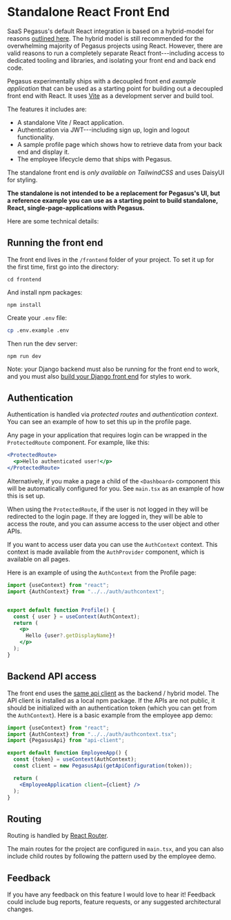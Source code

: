 Standalone React Front End
==========================

SaaS Pegasus's default React integration is based on a hybrid-model for reasons
[outlined here](https://www.saaspegasus.com/guides/modern-javascript-for-django-developers/client-server-architectures/#enter-the-hybrid-architecture).
The hybrid model is still recommended for the overwhelming majority of Pegasus projects using React.
However, there are valid reasons to run a completely separate React front---including access to dedicated tooling and libraries,
and isolating your front end and back end code.

Pegasus experimentally ships with a decoupled front end *example application* that can be used as a starting point for building
out a decoupled front end with React.
It uses [Vite](https://vitejs.dev/) as a development server and build tool.

The features it includes are:

- A standalone Vite / React application.
- Authentication via JWT---including sign up, login and logout functionality.
- A sample profile page which shows how to retrieve data from your back end and display it.
- The employee lifecycle demo that ships with Pegasus.

The standalone front end is *only available on TailwindCSS* and uses DaisyUI for styling.

**The standalone is not intended to be a replacement for Pegasus's UI, but a reference example you can use
as a starting point to build standalone, React, single-page-applications with Pegasus.**

Here are some technical details:

## Running the front end

The front end lives in the `/frontend` folder of your project.
To set it up for the first time, first go into the directory:

```
cd frontend
```

And install npm packages:

```
npm install
```

Create your `.env` file:

```bash
cp .env.example .env
```

Then run the dev server:

```
npm run dev
```

Note: your Django backend must also be running for the front end to work,
and you must also [build your Django front end](front-end.md) for styles to work.

## Authentication

Authentication is handled via *protected routes* and *authentication context*.
You can see an example of how to set this up in the profile page.

Any page in your application that requires login can be wrapped in the `ProtectedRoute` component.
For example, like this:

```jsx
<ProtectedRoute>
  <p>Hello authenticated user!</p>
</ProtectedRoute>
```

Alternatively, if you make a page a child of the `<Dashboard>` component this will be automatically configured for you.
See `main.tsx` as an example of how this is set up.

When using the `ProtectedRoute`, if the user is not logged in they will be redirected to the login page.
If they are logged in, they will be able to access the route, and you can assume access
to the user object and other APIs.

If you want to access user data you can use the `AuthContext` context.
This context is made available from the `AuthProvider` component, which is available on all pages.

Here is an example of using the `AuthContext` from the Profile page:

```jsx
import {useContext} from "react";
import {AuthContext} from "../../auth/authcontext";


export default function Profile() {
  const { user } = useContext(AuthContext);
  return (
    <p>
      Hello {user?.getDisplayName}!
    </p>
  );
}
```

## Backend API access

The front end uses the [same api client](apis.md#api-clients) as the backend / hybrid model.
The API client is installed as a local npm package.
If the APIs are not public, it should be initialized with an authentication token (which you can get from the `AuthContext`).
Here is a basic example from the employee app demo:

```jsx
import {useContext} from "react";
import {AuthContext} from "../../auth/authcontext.tsx";
import {PegasusApi} from "api-client";

export default function EmployeeApp() {
  const {token} = useContext(AuthContext);
  const client = new PegasusApi(getApiConfiguration(token));

  return (
    <EmployeeApplication client={client} />
  );
}
```

## Routing

Routing is handled by [React Router](https://reactrouter.com/en/main).

The main routes for the project are configured in `main.tsx`, and you can also include child routes
by following the pattern used by the employee demo.

## Feedback

If you have any feedback on this feature I would love to hear it!
Feedback could include bug reports, feature requests, or any suggested architectural changes. 
